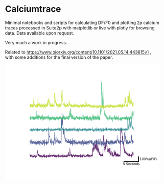 # Calciumtrace
Minimal notebooks and scripts for calculating DF/F0 and plotting 2p calcium traces processed in Suite2p with matplotlib or live with plotly for browsing data. Data available upon request.

Very much a work in progress.

Related to https://www.biorxiv.org/content/10.1101/2021.05.14.443815v1 , with some additions for the final version of the paper.

![Alt text](./test.png)
